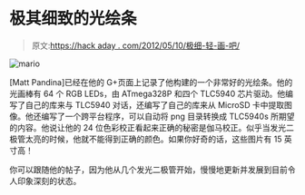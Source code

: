 # 极其细致的光绘条

> 原文:[https://hack aday . com/2012/05/10/极细-轻-画-吧/](https://hackaday.com/2012/05/10/extremely-detailed-light-painting-bar/)

![](../Images/0e5685ad39de42b992d2d52445464faf.png "mario")

[Matt Pandina]已经在他的 G+页面上记录了他构建的一个非常好的光绘条。他的光画棒有 64 个 RGB LEDs，由 ATmega328P 和四个 TLC5940 芯片驱动。他编写了自己的库来与 TLC5940 对话，还编写了自己的库来从 MicroSD 卡中提取图像。他还编写了一个跨平台程序，可以自动将 png 目录转换成 TLC5940s 所期望的内容。他说让他的 24 位色彩校正看起来正确的秘密是伽马校正。似乎当发光二极管太亮的时候，他就不能得到正确的颜色。如果你好奇的话，这些图片有 15 英寸高！

你可以跟随他的帖子，因为他从几个发光二极管开始，慢慢地更新并发展到目前令人印象深刻的状态。